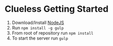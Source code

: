 # Clueless Getting Started

1. Download/Install [NodeJS](https://nodejs.org/en/)
2. Run `npm install -g gulp`
3. From root of repository run `npm install`
4. To start the server run `gulp`

